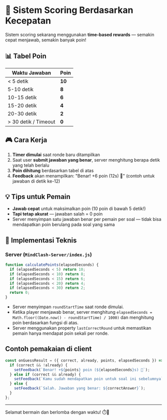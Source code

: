 # 🎯 Sistem Scoring Berdasarkan Kecepatan

Sistem scoring sekarang menggunakan **time-based rewards** — semakin cepat menjawab, semakin banyak poin!

## 📊 Tabel Poin

| Waktu Jawaban        | Poin   |
| -------------------- | ------ |
| < 5 detik            | **10** |
| 5-10 detik           | **8**  |
| 10-15 detik          | **6**  |
| 15-20 detik          | **4**  |
| 20-30 detik          | **2**  |
| > 30 detik / Timeout | **0**  |

## 🎮 Cara Kerja

1. **Timer dimulai** saat ronde baru ditampilkan
2. Saat user **submit jawaban yang benar**, server menghitung berapa detik yang telah berlalu
3. **Poin dihitung** berdasarkan tabel di atas
4. **Feedback** akan menampilkan: "Benar! +6 poin (12s) 🎉" (contoh untuk jawaban di detik ke-12)

## 💡 Tips untuk Pemain

- **Jawab cepat** untuk maksimalkan poin (10 poin di bawah 5 detik!)
- **Tapi tetap akurat** — jawaban salah = 0 poin
- Server menyimpan satu jawaban benar per pemain per soal — tidak bisa mendapatkan poin berulang pada soal yang sama

## 🔧 Implementasi Teknis

### Server (`MindClash-Server/index.js`)

```javascript
function calculatePoints(elapsedSeconds) {
  if (elapsedSeconds < 5) return 10;
  if (elapsedSeconds < 10) return 8;
  if (elapsedSeconds < 15) return 6;
  if (elapsedSeconds < 20) return 4;
  if (elapsedSeconds < 30) return 2;
  return 0;
}
```

- Server menyimpan `roundStartTime` saat ronde dimulai.
- Ketika player menjawab benar, server menghitung `elapsedSeconds = Math.floor((Date.now() - roundStartTime) / 1000)` dan menghitung poin berdasarkan fungsi di atas.
- Server menggunakan property `lastCorrectRound` untuk memastikan pemain hanya mendapat poin sekali per ronde.

## Contoh pemakaian di client

```js
const onGuessResult = ({ correct, already, points, elapsedSeconds }) => {
  if (correct && !already) {
    setFeedback(`Benar! +${points} poin (${elapsedSeconds}s) 🎉`);
  } else if (correct && already) {
    setFeedback(`Kamu sudah mendapatkan poin untuk soal ini sebelumnya`);
  } else {
    setFeedback(`Salah. Jawaban yang benar: ${correctAnswer}`);
  }
};
```

---

Selamat bermain dan berlomba dengan waktu! ⏱️🎉
